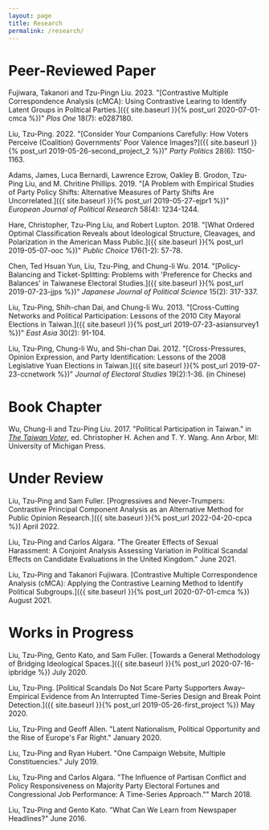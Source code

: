 ```yaml
---
layout: page
title: Research
permalink: /research/
---
```


Peer-Reviewed Paper
===

Fujiwara, Takanori and Tzu-Pingn Liu. 2023. "[Contrastive Multiple Correspondence Analysis (cMCA): Using Contrastive Learing to Identify Latent Groups in Political Parties.]({{ site.baseurl }}{% post_url 2020-07-01-cmca %})" *Plos One* 18(7): e0287180.

Liu, Tzu-Ping. 2022. "[Consider Your Companions Carefully: How Voters Perceive (Coalition) Governments’ Poor Valence Images?]({{ site.baseurl }}{% post_url 2019-05-26-second_project_2 %})" *Party Politics* 28(6): 1150-1163.

Adams, James, Luca Bernardi,  Lawrence Ezrow, Oakley B. Grodon, Tzu-Ping Liu, and M. Chritine Phillips. 2019. "[A Problem with Empirical Studies of Party Policy Shifts: Alternative Measures of Party Shifts Are Uncorrelated.]({{ site.baseurl }}{% post_url 2019-05-27-ejpr1 %})" *European Journal of Political Research* 58(4): 1234-1244.

Hare, Christopher, Tzu-Ping Liu, and Robert Lupton. 2018. "[What Ordered Optimal Classification Reveals about Ideological Structure, Cleavages, and Polarization in the American Mass Public.]({{ site.baseurl }}{% post_url 2019-05-07-ooc %})" *Public Choice* 176(1-2): 57-78.


Chen, Ted Hsuan Yun, Liu, Tzu-Ping, and Chung-li Wu. 2014. "[Policy-Balancing and Ticket-Splitting: Problems with 'Preference for Checks and Balances' in Taiwanese Electoral Studies.]({{ site.baseurl }}{% post_url 2019-07-23-jjps %})" *Japanese Journal of Political Science* 15(2): 317-337.

Liu, Tzu-Ping, Shih-chan Dai, and Chung-li Wu. 2013. "[Cross-Cutting Networks and Political
Participation: Lessons of the 2010 City Mayoral Elections in Taiwan.]({{ site.baseurl }}{% post_url 2019-07-23-asiansurvey1 %})" *East Asia* 30(2): 91-104.

Liu, Tzu-Ping, Chung-li Wu, and Shi-chan Dai. 2012. "[Cross-Pressures, Opinion Expression, and Party Identification: Lessons of the 2008 Legislative Yuan Elections in Taiwan.]({{ site.baseurl }}{% post_url 2019-07-23-ccnetwork %})" *Journal of Electoral Studies*  19(2):1-36. (in Chinese)

Book Chapter
===

Wu, Chung-li and Tzu-Ping Liu. 2017. "Political Participation in Taiwan." in *[The Taiwan Voter](https://www.press.umich.edu/9375036/taiwan_voter)*, ed. Christopher H. Achen and T. Y. Wang. Ann Arbor, MI: University of Michigan Press.

Under Review
===

Liu, Tzu-Ping and Sam Fuller. [Progressives and Never-Trumpers: Contrastive Principal Component Analysis as an Alternative Method for Public Opinion Research.]({{ site.baseurl }}{% post_url 2022-04-20-cpca %}) April 2022.

Liu, Tzu-Ping and Carlos Algara. "The Greater Effects of Sexual Harassment: A Conjoint Analysis Assessing Variation in Political Scandal Effects on Candidate Evaluations in the United Kingdom." June 2021.

Liu, Tzu-Ping and Takanori Fujiwara. [Contrastive Multiple Correspondence Analysis (cMCA): Applying the Contrastive Learning Method to Identify Political Subgroups.]({{ site.baseurl }}{% post_url 2020-07-01-cmca %}) August 2021.

Works in Progress
===

Liu, Tzu-Ping, Gento Kato, and Sam Fuller. [Towards a General Methodology of Bridging Ideological Spaces.]({{ site.baseurl }}{% post_url 2020-07-16-ipbridge %}) July 2020.

Liu, Tzu-Ping. [Political Scandals Do Not Scare Party Supporters Away–Empirical Evidence from An Interrupted Time-Series Design and Break Point Detection.]({{ site.baseurl }}{% post_url 2019-05-26-first_project %}) May 2020.

Liu, Tzu-Ping and Geoff Allen. "Latent Nationalism, Political Opportunity and the Rise of Europe's Far Right." January 2020.

Liu, Tzu-Ping and Ryan Hubert. "One Campaign Website, Multiple Constituencies." July 2019.

Liu, Tzu-Ping and Carlos Algara. "The Influence of Partisan Conflict and Policy Responsiveness on Majority Party Electoral Fortunes and Congressional Job Performance: A Time-Series Approach."" March 2018.

Liu, Tzu-Ping and Gento Kato. "What Can We Learn from Newspaper Headlines?" June 2016.
